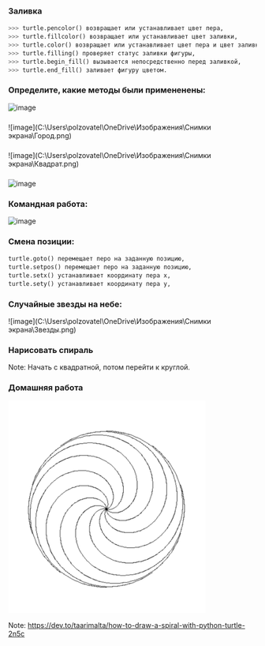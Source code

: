 ### Заливка
```python
>>> turtle.pencolor() возвращает или устанавливает цвет пера,
>>> turtle.fillcolor() возвращает или устанавливает цвет заливки,
>>> turtle.color() возвращает или устанавливает цвет пера и цвет заливки,
>>> turtle.filling() проверяет статус заливки фигуры,
>>> turtle.begin_fill() вызывается непосредственно перед заливкой,
>>> turtle.end_fill() заливает фигуру цветом.
```




### Определите, какие методы были примененены:
![image](https://opentechschool.github.io/python-beginners/en/_images/rectangle.png)



###
![image](C:\Users\polzovatel\OneDrive\Изображения\Снимки экрана\Город.png)




### 
![image](C:\Users\polzovatel\OneDrive\Изображения\Снимки экрана\Квадрат.png)




### 
![image](https://media.geeksforgeeks.org/wp-content/uploads/20200617210311/star.gif)




### Командная работа:
![image](https://ds02.infourok.ru/uploads/ex/08bd/00049c9c-f9500d10/hello_html_m43930522.png)


### Смена позиции:
```python
turtle.goto() перемещает перо на заданную позицию,
turtle.setpos() перемещает перо на заданную позицию,
turtle.setx() устанавливает координату пера x,
turtle.sety() устанавливает координату пера y,
```

### Случайные звезды на небе:
![image](C:\Users\polzovatel\OneDrive\Изображения\Снимки экрана\Звезды.png)


### Нарисовать спираль

Note:
Начать с квадратной, потом перейти к круглой.



### Домашняя работа

<img src="./assets/spiral.png" alt="drawing" width="400"/>


Note:
https://dev.to/taarimalta/how-to-draw-a-spiral-with-python-turtle-2n5c

